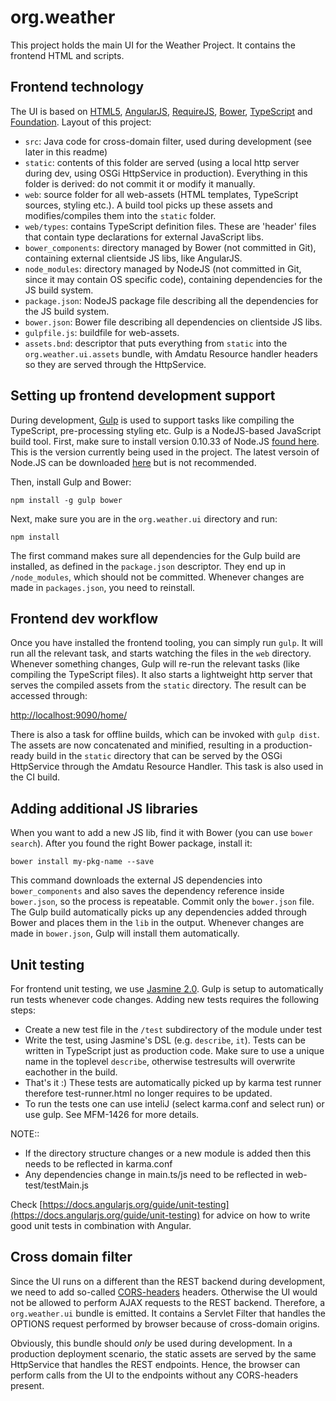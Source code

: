 # org.weather

This project holds the main UI for the Weather Project. It contains the frontend HTML and scripts.

## Frontend technology
The UI is based on [HTML5](http://diveintohtml5.info), [AngularJS](https://angularjs.org), [RequireJS](http://requirejs.org), [Bower](http://bower.io), [TypeScript](http://diveintohtml5.info) and [Foundation](http://foundation.zurb.com). Layout of this project:

- ```src```: Java code for cross-domain filter, used during development (see later in this readme)
- ```static```: contents of this folder are served (using a local http server during dev, using OSGi HttpService in production). Everything in this folder is derived: do not commit it or modify it manually.
- ```web```: source folder for all web-assets (HTML templates, TypeScript sources, styling etc.). A build tool picks up these assets and modifies/compiles them into the ```static``` folder.
- ```web/types```: contains TypeScript definition files. These are 'header' files that contain type declarations for external JavaScript libs.
- ```bower_components```: directory managed by Bower (not committed in Git), containing external clientside JS libs, like AngularJS.
- ```node_modules```: directory managed by NodeJS (not committed in Git, since it may contain OS specific code), containing dependencies for the JS build system.
- ```package.json```: NodeJS package file describing all the dependencies for the JS build system.
- ```bower.json```: Bower file describing all dependencies on clientside JS libs.
- ```gulpfile.js```: buildfile for web-assets.
- ```assets.bnd```: descriptor that puts everything from ```static``` into the ```org.weather.ui.assets``` bundle, with Amdatu Resource handler headers so they are served through the HttpService.

## Setting up frontend development support
During development, [Gulp](http://gulpjs.com) is used to support tasks like compiling the TypeScript, pre-processing styling etc.
Gulp is a NodeJS-based JavaScript build tool.
First, make sure to install version 0.10.33 of Node.JS [found here](http://nodejs.org/dist/v0.10.33/). This is the version currently being used in the project.
The latest versoin of Node.JS can be downloaded [here](http://nodejs.org/download/) but is not recommended.

Then, install Gulp and Bower:
```
npm install -g gulp bower
```

Next, make sure you are in the ```org.weather.ui``` directory and run:

```
npm install
```

The first command makes sure all dependencies for the Gulp build are installed, as defined in the ```package.json``` descriptor. They end up in ```/node_modules```, which should not be committed. Whenever changes are made in ```packages.json```, you need to reinstall. 

## Frontend dev workflow
Once you have installed the frontend tooling, you can simply run ```gulp```. It will run all the relevant task, and starts watching the files in the ```web``` directory. Whenever something changes, Gulp will re-run the relevant tasks (like compiling the TypeScript files). It also starts a lightweight http server that serves the compiled assets from the ```static``` directory. The result can be accessed through:

[http://localhost:9090/home/](http://localhost:9090/home/)

There is also a task for offline builds, which can be invoked with ```gulp dist```. The assets are now concatenated and minified, resulting in a production-ready build in the ```static``` directory that can be served by the OSGi HttpService through the Amdatu Resource Handler. This task is also used in the CI build.

## Adding additional JS libraries
When you want to add a new JS lib, find it with Bower (you can use ```bower search```). After you found the right Bower package, install it:

```
bower install my-pkg-name --save
```

This command downloads the external JS dependencies into ```bower_components``` and also saves the dependency reference inside ```bower.json```, so the process is repeatable. Commit only the ```bower.json``` file. The Gulp build automatically picks up any dependencies added through Bower and places them in the ```lib``` in the output. Whenever changes are made in ```bower.json```, Gulp will install them automatically.

## Unit testing
For frontend unit testing, we use [Jasmine 2.0](http://jasmine.github.io/2.0/introduction.html). Gulp is setup to automatically run tests whenever code changes. Adding new tests requires the following steps:

- Create a new test file in the ```/test``` subdirectory of the module under test
- Write the test, using Jasmine's DSL (e.g. ```describe```, ```it```). Tests can be written in TypeScript just as production code. Make sure to use a unique name in the toplevel ```describe```, otherwise testresults will overwrite eachother in the build.
- That's it :) These tests are automatically picked up by karma test runner therefore test-runner.html no longer requires to be updated.
- To run the tests one can use inteliJ (select karma.conf and select run) or use gulp. See MFM-1426 for more details.

NOTE::
 - If the directory structure changes or a new module is added then this needs to be reflected in karma.conf
 - Any dependencies change in main.ts/js need to be reflected in web-test/testMain.js

Check [https://docs.angularjs.org/guide/unit-testing](https://docs.angularjs.org/guide/unit-testing) for advice on how to write good unit tests in combination with Angular.

## Cross domain filter
Since the UI runs on a different than the REST backend during development, we need to add so-called [CORS-headers](https://developer.mozilla.org/en-US/docs/Web/HTTP/Access_control_CORS) headers. Otherwise the UI would not be allowed to perform AJAX requests to the REST backend. Therefore, a ```org.weather.ui``` bundle is emitted. It contains a Servlet Filter that handles the OPTIONS request performed by browser because of cross-domain origins.

Obviously, this bundle should *only* be used during development. In a production deployment scenario, the static assets are served by the same HttpService that handles the REST endpoints. Hence, the browser can perform calls from the UI to the endpoints without any CORS-headers present.


